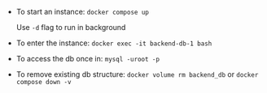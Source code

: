 - To start an instance: `docker compose up`

    Use `-d` flag to run in background

- To enter the instance: `docker exec -it backend-db-1 bash`

- To access the db once in: `mysql -uroot -p`

- To remove existing db structure: `docker volume rm backend_db` or `docker compose down -v`